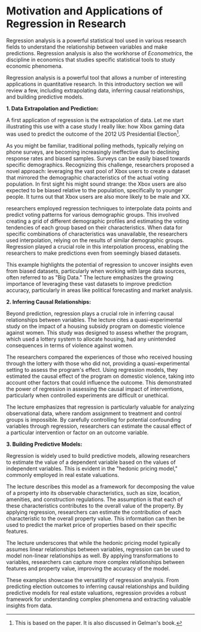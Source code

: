 # Motivation and Applications of Regression in Research

Regression analysis is a powerful statistical tool used in various research fields to understand the relationship between variables and make predictions. Regression analysis is also the workhorse of *Econometrics*, the  discipline in economics that studies specific statistical tools to study economic phenomena. 

Regression analysis is a powerful tool that allows a number of interesting applications in quantitative research. In this introductory section we will review a few, including extrapolating data, inferring causal relationships, and building predictive models.

**1. Data Extrapolation and Prediction:**

A first application of regression is the extrapolation of data.  Let me start illustrating this use with a case study I really like: how Xbox gaming data was used to predict the outcome of the 2012 US Presidential Election[^gelmanpaper]. 
[^gelmanpaper]: This is based on the paper. It is also discussed in Gelman's book. 

As you might be familiar, traditional polling methods, typically relying on phone surveys, are becoming increasingly ineffective due to declining response rates and biased samples. Surveys can be easily biased towards specific demographics. Recognizing this challenge, researchers proposed a novel approach: leveraging the vast pool of Xbox users to create a dataset that mirrored the demographic characteristics of the actual voting population. In first sight his might sound strange:
the Xbox users are also expected to be biased relative to the population, specifically to younger people. It turns out that Xbox users are also more likely to be male and XX.


researchers employed regression techniques to interpolate data points and predict voting patterns for various demographic groups. This involved creating a grid of different demographic profiles and estimating the voting tendencies of each group based on their characteristics. When data for specific combinations of characteristics was unavailable, the researchers used interpolation, relying on the results of similar demographic groups. Regression played a crucial role in this interpolation process, enabling the researchers to make predictions even from seemingly biased datasets.

This example highlights the potential of regression to uncover insights even from biased datasets, particularly when working with large data sources, often referred to as "Big Data." The lecture emphasizes the growing importance of leveraging these vast datasets to improve prediction accuracy, particularly in areas like political forecasting and market analysis.

**2. Inferring Causal Relationships:**

Beyond prediction, regression plays a crucial role in inferring causal relationships between variables. The lecture cites a quasi-experimental study on the impact of a housing subsidy program on domestic violence against women. This study was designed to assess whether the program, which used a lottery system to allocate housing, had any unintended consequences in terms of violence against women.

The researchers compared the experiences of those who received housing through the lottery with those who did not, providing a quasi-experimental setting to assess the program's effect. Using regression models, they estimated the causal effect of the program on domestic violence, taking into account other factors that could influence the outcome. This demonstrated the power of regression in assessing the causal impact of interventions, particularly when controlled experiments are difficult or unethical.

The lecture emphasizes that regression is particularly valuable for analyzing observational data, where random assignment to treatment and control groups is impossible. By carefully controlling for potential confounding variables through regression, researchers can estimate the causal effect of a particular intervention or factor on an outcome variable.

**3. Building Predictive Models:**

Regression is widely used to build predictive models, allowing researchers to estimate the value of a dependent variable based on the values of independent variables. This is evident in the "hedonic pricing model," commonly employed in real estate valuations.

The lecture describes this model as a framework for decomposing the value of a property into its observable characteristics, such as size, location, amenities, and construction regulations. The assumption is that each of these characteristics contributes to the overall value of the property. By applying regression, researchers can estimate the contribution of each characteristic to the overall property value. This information can then be used to predict the market price of properties based on their specific features. 

The lecture underscores that while the hedonic pricing model typically assumes linear relationships between variables, regression can be used to model non-linear relationships as well. By applying transformations to variables, researchers can capture more complex relationships between features and property value, improving the accuracy of the model.

These examples showcase the versatility of regression analysis. From predicting election outcomes to inferring causal relationships and building predictive models for real estate valuations, regression provides a robust framework for understanding complex phenomena and extracting valuable insights from data. 